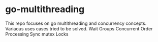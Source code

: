 # go-multithreading

This repo focuses on go multithreading and concurrency concepts. Variaous uses cases tried to be solved.
Wait Groups
Concurrent Order Processing
Sync mutex Locks
